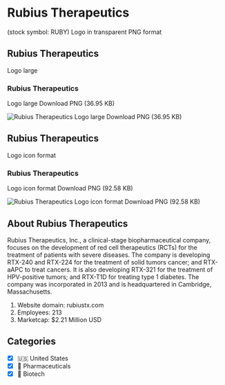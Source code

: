 # Rubius Therapeutics
 (stock symbol: RUBY) Logo in transparent PNG format

## Rubius Therapeutics
 Logo large

### Rubius Therapeutics
 Logo large Download PNG (36.95 KB)

![Rubius Therapeutics
 Logo large Download PNG (36.95 KB)](/img/orig/RUBY_BIG-fe11280b.png)

## Rubius Therapeutics
 Logo icon format

### Rubius Therapeutics
 Logo icon format Download PNG (92.58 KB)

![Rubius Therapeutics
 Logo icon format Download PNG (92.58 KB)](/img/orig/RUBY-d137bb11.png)

## About Rubius Therapeutics


Rubius Therapeutics, Inc., a clinical-stage biopharmaceutical company, focuses on the development of red cell therapeutics (RCTs) for the treatment of patients with severe diseases. The company is developing RTX-240 and RTX-224 for the treatment of solid tumors cancer; and RTX-aAPC to treat cancers. It is also developing RTX-321 for the treatment of HPV-positive tumors; and RTX-T1D for treating type 1 diabetes. The company was incorporated in 2013 and is headquartered in Cambridge, Massachusetts.

1. Website domain: rubiustx.com
2. Employees: 213
3. Marketcap: $2.21 Million USD


## Categories
- [x] 🇺🇸 United States
- [x] 💊 Pharmaceuticals
- [x] 🧬 Biotech
